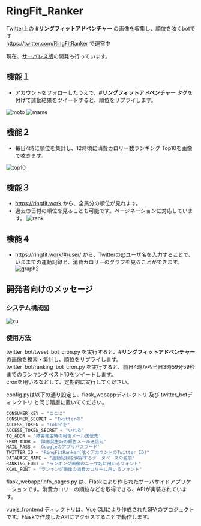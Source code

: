 # RingFit_Ranker
Twitter上の <b>#リングフィットアドベンチャー</b> の画像を収集し、順位を呟くbotです<br>
https://twitter.com/RingFitRanker で運営中

現在、[サーバレス版](https://github.com/Nemurino-kai/RingFit_Ranker_Serverless)の開発も行っています。

## 機能１
- アカウントをフォローしたうえで、<b>#リングフィットアドベンチャー</b> タグを付けて運動結果をツイートすると、順位をリプライします。

![moto](https://user-images.githubusercontent.com/40136659/95277065-ddd0fc00-0887-11eb-9ece-bee6b76955fe.jpg)
![mame](https://user-images.githubusercontent.com/40136659/95277166-196bc600-0888-11eb-8666-43365546de63.jpg)

## 機能２
- 毎日4時に順位を集計し、12時頃に消費カロリー数ランキング Top10を画像で呟きます。

![top10](https://user-images.githubusercontent.com/40136659/84641755-78eb4200-af36-11ea-802d-18bb9300c749.png)

## 機能３
- https://ringfit.work から、全員分の順位が見れます。
- 過去の日付の順位を見ることも可能です。ページネーションに対応しています。
![rank](https://user-images.githubusercontent.com/40136659/103138235-d0ebd800-4713-11eb-8a1e-607b83daa477.png)

## 機能４
- https://ringfit.work/#/user/ から、Twitterの@ユーザ名を入力することで、いままでの運動記録と、消費カロリーのグラフを見ることができます。
![graph2](https://user-images.githubusercontent.com/40136659/95273961-7020d200-087f-11eb-87d0-e8b76e266791.png)

## 開発者向けのメッセージ
### システム構成図
![zu](https://user-images.githubusercontent.com/40136659/95276667-d3fac900-0886-11eb-94bf-2c1983e9d90c.png)

### 使用方法
twitter_bot/tweet_bot_cron.py を実行すると、<b>#リングフィットアドベンチャー</b> の画像を検索・集計し、順位をリプライします。<br>
twitter_bot/ranking_bot_cron.py を実行すると、前日4時から当日3時59分59秒までのランキングベスト10をツイートします。<br>
cronを用いるなどして、定期的に実行してください。

config.pyは以下の通り設定し、flask_webappディレクトリ 及び twitter_botディレクトリ と同じ階層に置いてください。

```python
CONSUMER_KEY = "ここに"
CONSUMER_SECRET = "Twitterの"
ACCESS_TOKEN = "Tokenを"
ACCESS_TOKEN_SECRET = "いれる"
TO_ADDR = '障害発生時の報告メール送信先'
FROM_ADDR = '障害発生時の報告メール送信元'
MAIL_PASS = 'Googleのアプリパスワード'
TWITTER_ID = "RingFitRanker(呟くアカウントのTwitter_ID)"
DATABASE_NAME = "運動記録を保存するデータベースの名前"
RANKING_FONT = "ランキング画像のユーザ名に用いるフォント"
KCAL_FONT = "ランキング画像の消費カロリーに用いるフォント"
```

flask_webapp/info_pages.py は、Flaskにより作られたサーバサイドアプリケーションです。消費カロリーの順位などを取得できる、APIが実装されています。

vuejs_frontend ディレクトリは、Vue CLIにより作成されたSPAのプロジェクトです。Flaskで作成したAPIにアクセスすることで動作します。
